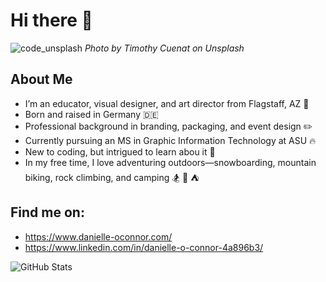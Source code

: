 # Hi there 👋
![code_unsplash](https://github.com/user-attachments/assets/0afb946a-2b67-4f08-b117-216b31768887)
*Photo by Timothy Cuenat on Unsplash*

## About Me
- I’m an educator, visual designer, and art director from Flagstaff, AZ :evergreen_tree:
- Born and raised in Germany :de:  
- Professional background in branding, packaging, and event design :pencil2: 
- Currently pursuing an MS in Graphic Information Technology at ASU :fire: 
- New to coding, but intrigued to learn abou it :high_brightness:
- In my free time, I love adventuring outdoors—snowboarding, mountain biking, rock climbing, and camping :snowboarder: :mountain_bicyclist: ⛺

## Find me on:
- https://www.danielle-oconnor.com/
- https://www.linkedin.com/in/danielle-o-connor-4a896b3/
  

![GitHub Stats](https://github-readme-stats.vercel.app/api?username=DanielleOC78&show_icons=000000&bg_color=000000,e96443,904e95&title_color=fff&text_color=ffffff)


